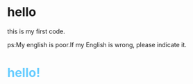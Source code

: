 # hello

this is my first code.

ps:My english is poor.If my English is wrong, please indicate it.

<h1 style="color:66CCFF">hello!</h1>
